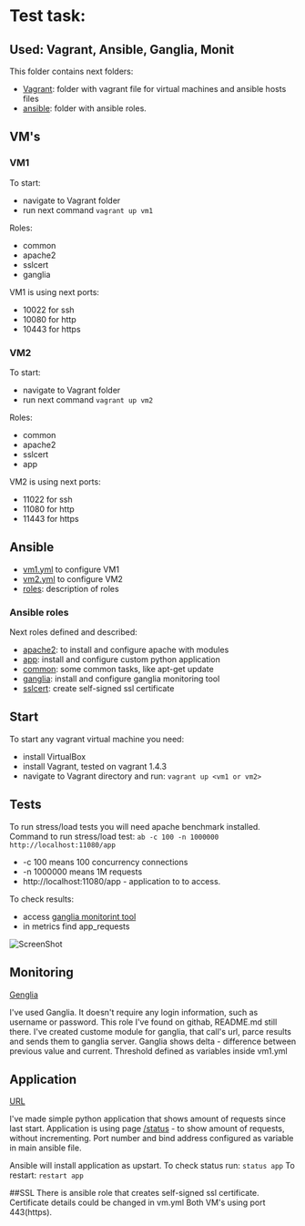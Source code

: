 # Test task:
## Used: Vagrant, Ansible, Ganglia, Monit

This folder contains next folders:
* [Vagrant](https://github.com/YevhenDuma/testtask/tree/master/Vagrant): folder with vagrant file for virtual machines and ansible hosts files
* [ansible](https://github.com/YevhenDuma/testtask/tree/master/ansible): folder with ansible roles.


## VM's
### VM1

To start: 
* navigate to Vagrant folder
* run next command
	`vagrant up vm1`


Roles:
* common
* apache2
* sslcert
* ganglia


VM1 is using next ports:
* 10022 for ssh
* 10080 for http
* 10443 for https

### VM2

To start: 
* navigate to Vagrant folder
* run next command
        `vagrant up vm2`


Roles:
* common
* apache2
* sslcert
* app


VM2 is using next ports:
* 11022 for ssh
* 11080 for http
* 11443 for https


## Ansible
* [vm1.yml](https://github.com/YevhenDuma/testtask/blob/master/ansible/vm1.yml) to configure VM1
* [vm2.yml](https://github.com/YevhenDuma/testtask/blob/master/ansible/vm2.yml) to configure VM2
* [roles](https://github.com/YevhenDuma/testtask/tree/master/ansible/roles): description of roles

### Ansible roles
Next roles defined and described:
* [apache2](https://github.com/YevhenDuma/testtask/tree/master/ansible/roles/apache2): to install and configure apache with modules
* [app](https://github.com/YevhenDuma/testtask/tree/master/ansible/roles/app): install and configure custom python application
* [common](https://github.com/YevhenDuma/testtask/tree/master/ansible/roles/common): some common tasks, like apt-get update
* [ganglia](https://github.com/YevhenDuma/testtask/tree/master/ansible/roles/ganglia): install and configure ganglia monitoring tool
* [sslcert](https://github.com/YevhenDuma/testtask/tree/master/ansible/roles/sslcert): create self-signed ssl certificate

## Start
To start any vagrant virtual machine you need:
* install VirtualBox
* install Vagrant, tested on vagrant 1.4.3
* navigate to Vagrant directory and run:
	`vagrant up <vm1 or vm2>`

## Tests
To run stress/load tests you will need apache benchmark installed.
Command to run stress/load test:
`ab -c 100 -n 1000000 http://localhost:11080/app`
* -c 100 means 100 concurrency connections
* -n 1000000 means 1M requests
* http://localhost:11080/app - application to to access.

To check results:
* access [ganglia monitorint tool](https://localhost:11443/ganglia)
* in metrics find app_requests

![ScreenShot](https://cloud.githubusercontent.com/assets/4558068/9425688/93176818-4922-11e5-8124-e04068d884d8.png)

## Monitoring
[Genglia](https://localhost:10443/ganglia)

I've used Ganglia.  It doesn't require any login information, such as username or password.
This role I've found on githab, README.md still there. 
I've created custome module for ganglia, that call's url, parce results and sends them to ganglia server. Ganglia shows delta - difference between previous value and current. Threshold defined as variables inside vm1.yml


## Application 
[URL](https://localhost:11443/app)

I've made simple python application that shows amount of requests since last start. Application is using page [/status](https://localhost:11443/app/status) - to show amount of requests, without incrementing. Port number and bind address configured as variable in main ansible file.

Ansible will install application as upstart. 
To check status run:
`status app`
To restart:
`restart app`


##SSL
There is ansible role that creates self-signed ssl certificate. Certificate details could be changed in vm.yml
Both VM's using port 443(https).
